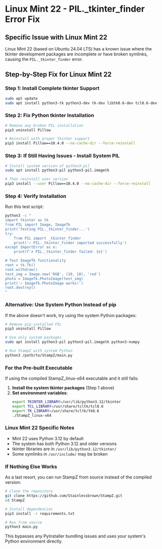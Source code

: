 # Linux Mint 22 - PIL._tkinter_finder Error Fix

## Specific Issue with Linux Mint 22

Linux Mint 22 (based on Ubuntu 24.04 LTS) has a known issue where the tkinter development packages are incomplete or have broken symlinks, causing the `PIL._tkinter_finder` error.

## Step-by-Step Fix for Linux Mint 22

### Step 1: Install Complete tkinter Support
```bash
sudo apt update
sudo apt install python3-tk python3-dev tk-dev libtk8.6-dev tcl8.6-dev
```

### Step 2: Fix Python tkinter Installation
```bash
# Remove any broken PIL installation
pip3 uninstall Pillow

# Reinstall with proper tkinter support
pip3 install Pillow==10.4.0 --no-cache-dir --force-reinstall
```

### Step 3: If Still Having Issues - Install System PIL
```bash
# Install system version of python3-pil
sudo apt install python3-pil python3-pil.imagetk

# Then reinstall user version
pip3 install --user Pillow==10.4.0 --no-cache-dir --force-reinstall
```

### Step 4: Verify Installation
Run this test script:
```bash
python3 -c "
import tkinter as tk
from PIL import Image, ImageTk
print('Testing PIL._tkinter_finder...')
try:
    from PIL import _tkinter_finder
    print('✓ PIL._tkinter_finder imported successfully')
except ImportError as e:
    print(f'✗ PIL._tkinter_finder failed: {e}')

# Test ImageTk functionality
root = tk.Tk()
root.withdraw()
test_img = Image.new('RGB', (10, 10), 'red')
photo = ImageTk.PhotoImage(test_img)
print('✓ ImageTk.PhotoImage works!')
root.destroy()
"
```

### Alternative: Use System Python Instead of pip
If the above doesn't work, try using the system Python packages:
```bash
# Remove pip-installed PIL
pip3 uninstall Pillow

# Use only system packages
sudo apt install python3-pil python3-pil.imagetk python3-numpy

# Run StampZ with system Python
python3 /path/to/StampZ/main.py
```

### For the Pre-built Executable
If using the compiled StampZ_linux-x64 executable and it still fails:

1. **Install the system tkinter packages** (Step 1 above)
2. **Set environment variables**:
   ```bash
   export TKINTER_LIBRARY=/usr/lib/python3.12/tkinter
   export TCL_LIBRARY=/usr/share/tcltk/tcl8.6
   export TK_LIBRARY=/usr/share/tcltk/tk8.6
   ./StampZ_linux-x64
   ```

### Linux Mint 22 Specific Notes
- Mint 22 uses Python 3.12 by default
- The system has both Python 3.12 and older versions
- tkinter libraries are in `/usr/lib/python3.12/tkinter/`
- Some symlinks in `/usr/include/` may be broken

### If Nothing Else Works
As a last resort, you can run StampZ from source instead of the compiled version:
```bash
# Clone the repository
git clone https://github.com/Stainlessbrown/StampZ.git
cd StampZ

# Install dependencies
pip3 install -r requirements.txt

# Run from source
python3 main.py
```

This bypasses any PyInstaller bundling issues and uses your system's Python environment directly.
